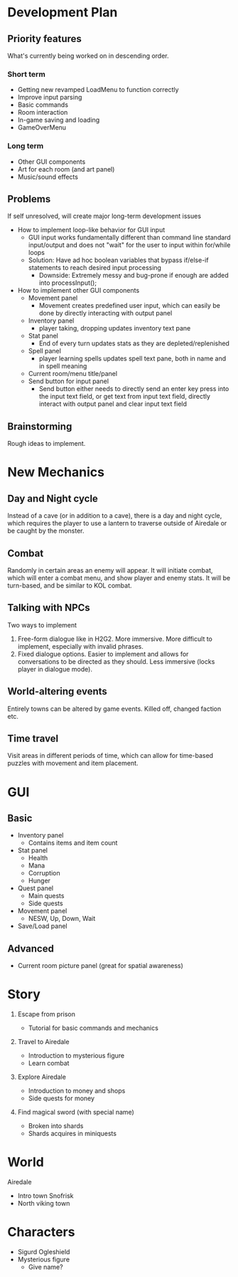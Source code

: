 Development Plan
================

Priority features
-----------------
What's currently being worked on in descending order.
### Short term
- Getting new revamped LoadMenu to function correctly
- Improve input parsing
- Basic commands
- Room interaction
- In-game saving and loading
- GameOverMenu
### Long term
- Other GUI components
- Art for each room (and art panel)
- Music/sound effects



Problems
--------
If self unresolved, will create major long-term development issues
- How to implement loop-like behavior for GUI input
    - GUI input works fundamentally different than command line standard input/output and does not "wait" for the user to input within for/while loops
    - Solution: Have ad hoc boolean variables that bypass if/else-if statements to reach desired input processing
        - Downside: Extremely messy and bug-prone if enough are added into processInput();
- How to implement other GUI components
    - Movement panel
        - Movement creates predefined user input, which can easily be done by directly interacting with output panel
    - Inventory panel
        - player taking, dropping updates inventory text pane
    - Stat panel
        - End of every turn updates stats as they are depleted/replenished
    - Spell panel
        - player learning spells updates spell text pane, both in name and in spell meaning
    - Current room/menu title/panel
    - Send button for input panel
        - Send button either needs to directly send an enter key press into the input text field, or get text from input text field, directly interact with output panel and clear input text field



Brainstorming
-------------
Rough ideas to implement.
# New Mechanics
## Day and Night cycle
Instead of a cave (or in addition to a cave), there is a day and night cycle, which requires the player to use a lantern to traverse outside of Airedale or be caught by the monster.
## Combat
Randomly in certain areas an enemy  will appear. It will initiate combat, which will enter a combat menu, and show player and enemy stats. It will be turn-based, and be similar to KOL combat.
## Talking with NPCs
Two ways to implement
1. Free-form dialogue like in H2G2. More immersive. More difficult to implement, especially with invalid phrases.
2. Fixed dialogue options. Easier to implement and allows for conversations to be directed as they should. Less immersive (locks player in dialogue mode).
## World-altering events
Entirely towns can be altered by game events. Killed off, changed faction etc.
## Time travel
Visit areas in different periods of time, which can allow for time-based puzzles with movement and item placement.

# GUI
## Basic
- Inventory panel
    - Contains items and item count
- Stat panel
    - Health
    - Mana
    - Corruption
    - Hunger
- Quest panel
    - Main quests
    - Side quests
- Movement panel
    - NESW, Up, Down, Wait
- Save/Load panel
## Advanced
- Current room picture panel (great for spatial awareness)
# Story
1. Escape from prison
    - Tutorial for basic commands and mechanics

2. Travel to Airedale
    - Introduction to mysterious figure
    - Learn combat

3. Explore Airedale
    - Introduction to money and shops
    - Side quests for money

4. Find magical sword (with special name)
    - Broken into shards
    - Shards acquires in miniquests
# World
Airedale
- Intro town
Snofrisk
- North viking town

# Characters
- Sigurd Ogleshield
- Mysterious figure
    - Give name?
